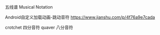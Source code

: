 五线谱 
Musical Notation
  
  

Android自定义加载动画-跳动音符
https://www.jianshu.com/p/4f76a9e7cada



crotchet 四分音符
quaver 八分音符
